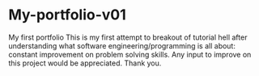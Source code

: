 # My-portfolio-v01
My first portfolio
This is my first attempt to breakout of tutorial hell after understanding what software engineering/programming is all about: constant improvement on problem solving skills.
Any input to improve on this project would be appreciated. Thank you.

